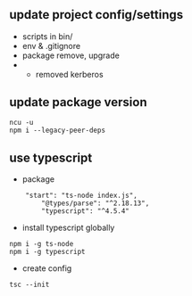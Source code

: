 #

## update project config/settings

- scripts in bin/
- env & .gitignore
- package remove, upgrade
- - removed kerberos

## update package version

```
ncu -u
npm i --legacy-peer-deps
```

## use typescript

- package

```
    "start": "ts-node index.js",
        "@types/parse": "^2.18.13",
        "typescript": "^4.5.4"
```

- install typescript globally

```
npm i -g ts-node
npm i -g typescript
```

- create config

```
tsc --init
```
